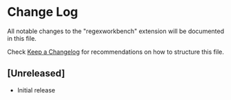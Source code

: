 # Change Log

All notable changes to the "regexworkbench" extension will be documented in this file.

Check [Keep a Changelog](http://keepachangelog.com/) for recommendations on how to structure this file.

## [Unreleased]

- Initial release